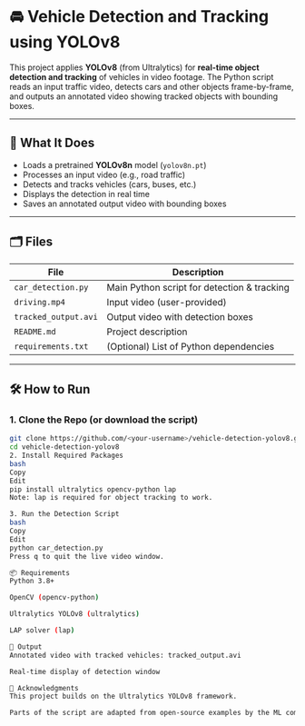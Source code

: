 # 🚘 Vehicle Detection and Tracking using YOLOv8

This project applies **YOLOv8** (from Ultralytics) for **real-time object detection and tracking** of vehicles in video footage. The Python script reads an input traffic video, detects cars and other objects frame-by-frame, and outputs an annotated video showing tracked objects with bounding boxes.

---

## 🧠 What It Does

- Loads a pretrained **YOLOv8n** model (`yolov8n.pt`)
- Processes an input video (e.g., road traffic)
- Detects and tracks vehicles (cars, buses, etc.)
- Displays the detection in real time
- Saves an annotated output video with bounding boxes

---

## 🗂️ Files

| File | Description |
|------|-------------|
| `car_detection.py` | Main Python script for detection & tracking |
| `driving.mp4` | Input video (user-provided) |
| `tracked_output.avi` | Output video with detection boxes |
| `README.md` | Project description |
| `requirements.txt` | (Optional) List of Python dependencies |

---

## 🛠️ How to Run

### 1. Clone the Repo (or download the script)
```bash
git clone https://github.com/<your-username>/vehicle-detection-yolov8.git
cd vehicle-detection-yolov8
2. Install Required Packages
bash
Copy
Edit
pip install ultralytics opencv-python lap
Note: lap is required for object tracking to work.

3. Run the Detection Script
bash
Copy
Edit
python car_detection.py
Press q to quit the live video window.

📦 Requirements
Python 3.8+

OpenCV (opencv-python)

Ultralytics YOLOv8 (ultralytics)

LAP solver (lap)

📌 Output
Annotated video with tracked vehicles: tracked_output.avi

Real-time display of detection window

🙏 Acknowledgments
This project builds on the Ultralytics YOLOv8 framework.

Parts of the script are adapted from open-source examples by the ML community. Full credit to the original authors. This version is customized for personal/research/educational use.# Object_Detection

